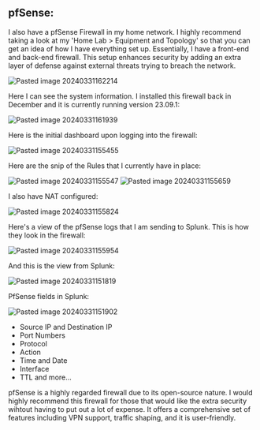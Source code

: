 ## pfSense:

I also have a pfSense Firewall in my home network. I highly recommend taking a look at my 'Home Lab > Equipment and Topology' so that you can get an idea of how I have everything set up. Essentially, I have a front-end and back-end firewall. This setup enhances security by adding an extra layer of defense against external threats trying to breach the network.

![Pasted image 20240331162214](https://github.com/lm3nitro/Projects/assets/55665256/8a3abddc-3d87-4557-aa06-f43a30f10a11)

Here I can see the system information. I installed this firewall back in December and it is currently running version 23.09.1:

![Pasted image 20240331161939](https://github.com/lm3nitro/Projects/assets/55665256/649aa069-e0a3-4928-a6d2-353c5a7da1d6)

Here is the initial dashboard upon logging into the firewall:

![Pasted image 20240331155455](https://github.com/lm3nitro/Projects/assets/55665256/0b322e24-055c-46f1-8913-2bd2b0501425)

Here are the snip of the Rules that I currently have in place:

![Pasted image 20240331155547](https://github.com/lm3nitro/Projects/assets/55665256/6dd0ad15-9d96-4eb0-bf3a-7c06fc1c92d8)
![Pasted image 20240331155659](https://github.com/lm3nitro/Projects/assets/55665256/eb3dcda9-6d21-481d-b57a-4f0172e526c0)

I also have NAT configured:

![Pasted image 20240331155824](https://github.com/lm3nitro/Projects/assets/55665256/401e6649-223e-464b-a678-b680ff1e98b3)

Here's a view of the pfSense logs that I am sending to Splunk. This is how they look in the firewall:

![Pasted image 20240331155954](https://github.com/lm3nitro/Projects/assets/55665256/65d7fd56-6185-4f66-9799-38f1c10866c1)

And this is the view from Splunk:

![Pasted image 20240331151819](https://github.com/lm3nitro/Projects/assets/55665256/61aa89c4-c610-440c-b96b-f3a5e98483b6)

PfSense fields in Splunk:

![Pasted image 20240331151902](https://github.com/lm3nitro/Projects/assets/55665256/a5ef5870-0fa3-4bbd-8bf5-4d215f358144)

- Source IP and Destination IP
- Port Numbers
- Protocol
- Action
- Time and Date
- Interface
- TTL and more...

pfSense is a highly regarded firewall due to its open-source nature. I would highly recommend this firewall for those that would like the extra security wihtout having to put out a lot of expense. It offers a comprehensive set of features including VPN support, traffic shaping, and it is user-friendly. 
